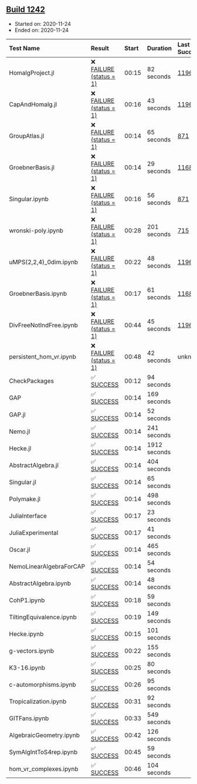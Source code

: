 ## [Build 1242](https://oscarci.mathematik.uni-kl.de/job/oscar-stable/1242/)

* Started on: 2020-11-24
* Ended on: 2020-11-24

| Test Name    | Result | Start | Duration | Last Success | First Failure |
|:-------------|:-------|:------|:---------|:-------------|:--------------|
| HomalgProject.jl | ❌ [FAILURE (status = 1)](https://oscarci.mathematik.uni-kl.de/job/oscar-stable/1242/artifact/logs/build-1242/HomalgProject.jl.log) | 00:15 | 82 seconds | [1196](https://oscarci.mathematik.uni-kl.de/job/oscar-stable/1196/) | [1197](https://oscarci.mathematik.uni-kl.de/job/oscar-stable/1197/) |
| CapAndHomalg.jl | ❌ [FAILURE (status = 1)](https://oscarci.mathematik.uni-kl.de/job/oscar-stable/1242/artifact/logs/build-1242/CapAndHomalg.jl.log) | 00:16 | 43 seconds | [1196](https://oscarci.mathematik.uni-kl.de/job/oscar-stable/1196/) | [1197](https://oscarci.mathematik.uni-kl.de/job/oscar-stable/1197/) |
| GroupAtlas.jl | ❌ [FAILURE (status = 1)](https://oscarci.mathematik.uni-kl.de/job/oscar-stable/1242/artifact/logs/build-1242/GroupAtlas.jl.log) | 00:14 | 65 seconds | [871](https://oscarci.mathematik.uni-kl.de/job/oscar-stable/871/) | [872](https://oscarci.mathematik.uni-kl.de/job/oscar-stable/872/) |
| GroebnerBasis.jl | ❌ [FAILURE (status = 1)](https://oscarci.mathematik.uni-kl.de/job/oscar-stable/1242/artifact/logs/build-1242/GroebnerBasis.jl.log) | 00:14 | 29 seconds | [1168](https://oscarci.mathematik.uni-kl.de/job/oscar-stable/1168/) | [1169](https://oscarci.mathematik.uni-kl.de/job/oscar-stable/1169/) |
| Singular.ipynb | ❌ [FAILURE (status = 1)](https://oscarci.mathematik.uni-kl.de/job/oscar-stable/1242/artifact/logs/build-1242/Singular.ipynb.log) | 00:16 | 56 seconds | [871](https://oscarci.mathematik.uni-kl.de/job/oscar-stable/871/) | [872](https://oscarci.mathematik.uni-kl.de/job/oscar-stable/872/) |
| wronski-poly.ipynb | ❌ [FAILURE (status = 1)](https://oscarci.mathematik.uni-kl.de/job/oscar-stable/1242/artifact/logs/build-1242/wronski-poly.ipynb.log) | 00:28 | 201 seconds | [715](https://oscarci.mathematik.uni-kl.de/job/oscar-stable/715/) | [716](https://oscarci.mathematik.uni-kl.de/job/oscar-stable/716/) |
| uMPS(2,2,4)_0dim.ipynb | ❌ [FAILURE (status = 1)](https://oscarci.mathematik.uni-kl.de/job/oscar-stable/1242/artifact/logs/build-1242/uMPS-2-2-4-_0dim.ipynb.log) | 00:22 | 48 seconds | [1196](https://oscarci.mathematik.uni-kl.de/job/oscar-stable/1196/) | [1197](https://oscarci.mathematik.uni-kl.de/job/oscar-stable/1197/) |
| GroebnerBasis.ipynb | ❌ [FAILURE (status = 1)](https://oscarci.mathematik.uni-kl.de/job/oscar-stable/1242/artifact/logs/build-1242/GroebnerBasis.ipynb.log) | 00:17 | 61 seconds | [1168](https://oscarci.mathematik.uni-kl.de/job/oscar-stable/1168/) | [1169](https://oscarci.mathematik.uni-kl.de/job/oscar-stable/1169/) |
| DivFreeNotIndFree.ipynb | ❌ [FAILURE (status = 1)](https://oscarci.mathematik.uni-kl.de/job/oscar-stable/1242/artifact/logs/build-1242/DivFreeNotIndFree.ipynb.log) | 00:44 | 45 seconds | [1196](https://oscarci.mathematik.uni-kl.de/job/oscar-stable/1196/) | [1197](https://oscarci.mathematik.uni-kl.de/job/oscar-stable/1197/) |
| persistent_hom_vr.ipynb | ❌ [FAILURE (status = 1)](https://oscarci.mathematik.uni-kl.de/job/oscar-stable/1242/artifact/logs/build-1242/persistent_hom_vr.ipynb.log) | 00:48 | 42 seconds | unknown | unknown |
| CheckPackages | ✅ [SUCCESS](https://oscarci.mathematik.uni-kl.de/job/oscar-stable/1242/artifact/logs/build-1242/CheckPackages.log) | 00:12 | 94 seconds |  |  |
| GAP | ✅ [SUCCESS](https://oscarci.mathematik.uni-kl.de/job/oscar-stable/1242/artifact/logs/build-1242/GAP.log) | 00:14 | 169 seconds |  |  |
| GAP.jl | ✅ [SUCCESS](https://oscarci.mathematik.uni-kl.de/job/oscar-stable/1242/artifact/logs/build-1242/GAP.jl.log) | 00:14 | 52 seconds |  |  |
| Nemo.jl | ✅ [SUCCESS](https://oscarci.mathematik.uni-kl.de/job/oscar-stable/1242/artifact/logs/build-1242/Nemo.jl.log) | 00:14 | 241 seconds |  |  |
| Hecke.jl | ✅ [SUCCESS](https://oscarci.mathematik.uni-kl.de/job/oscar-stable/1242/artifact/logs/build-1242/Hecke.jl.log) | 00:14 | 1912 seconds |  |  |
| AbstractAlgebra.jl | ✅ [SUCCESS](https://oscarci.mathematik.uni-kl.de/job/oscar-stable/1242/artifact/logs/build-1242/AbstractAlgebra.jl.log) | 00:14 | 404 seconds |  |  |
| Singular.jl | ✅ [SUCCESS](https://oscarci.mathematik.uni-kl.de/job/oscar-stable/1242/artifact/logs/build-1242/Singular.jl.log) | 00:14 | 65 seconds |  |  |
| Polymake.jl | ✅ [SUCCESS](https://oscarci.mathematik.uni-kl.de/job/oscar-stable/1242/artifact/logs/build-1242/Polymake.jl.log) | 00:14 | 498 seconds |  |  |
| JuliaInterface | ✅ [SUCCESS](https://oscarci.mathematik.uni-kl.de/job/oscar-stable/1242/artifact/logs/build-1242/JuliaInterface.log) | 00:17 | 23 seconds |  |  |
| JuliaExperimental | ✅ [SUCCESS](https://oscarci.mathematik.uni-kl.de/job/oscar-stable/1242/artifact/logs/build-1242/JuliaExperimental.log) | 00:17 | 41 seconds |  |  |
| Oscar.jl | ✅ [SUCCESS](https://oscarci.mathematik.uni-kl.de/job/oscar-stable/1242/artifact/logs/build-1242/Oscar.jl.log) | 00:14 | 465 seconds |  |  |
| NemoLinearAlgebraForCAP | ✅ [SUCCESS](https://oscarci.mathematik.uni-kl.de/job/oscar-stable/1242/artifact/logs/build-1242/NemoLinearAlgebraForCAP.log) | 00:14 | 54 seconds |  |  |
| AbstractAlgebra.ipynb | ✅ [SUCCESS](https://oscarci.mathematik.uni-kl.de/job/oscar-stable/1242/artifact/logs/build-1242/AbstractAlgebra.ipynb.log) | 00:14 | 48 seconds |  |  |
| CohP1.ipynb | ✅ [SUCCESS](https://oscarci.mathematik.uni-kl.de/job/oscar-stable/1242/artifact/logs/build-1242/CohP1.ipynb.log) | 00:18 | 59 seconds |  |  |
| TiltingEquivalence.ipynb | ✅ [SUCCESS](https://oscarci.mathematik.uni-kl.de/job/oscar-stable/1242/artifact/logs/build-1242/TiltingEquivalence.ipynb.log) | 00:19 | 149 seconds |  |  |
| Hecke.ipynb | ✅ [SUCCESS](https://oscarci.mathematik.uni-kl.de/job/oscar-stable/1242/artifact/logs/build-1242/Hecke.ipynb.log) | 00:15 | 101 seconds |  |  |
| g-vectors.ipynb | ✅ [SUCCESS](https://oscarci.mathematik.uni-kl.de/job/oscar-stable/1242/artifact/logs/build-1242/g-vectors.ipynb.log) | 00:22 | 155 seconds |  |  |
| K3-16.ipynb | ✅ [SUCCESS](https://oscarci.mathematik.uni-kl.de/job/oscar-stable/1242/artifact/logs/build-1242/K3-16.ipynb.log) | 00:25 | 80 seconds |  |  |
| c-automorphisms.ipynb | ✅ [SUCCESS](https://oscarci.mathematik.uni-kl.de/job/oscar-stable/1242/artifact/logs/build-1242/c-automorphisms.ipynb.log) | 00:26 | 95 seconds |  |  |
| Tropicalization.ipynb | ✅ [SUCCESS](https://oscarci.mathematik.uni-kl.de/job/oscar-stable/1242/artifact/logs/build-1242/Tropicalization.ipynb.log) | 00:31 | 92 seconds |  |  |
| GITFans.ipynb | ✅ [SUCCESS](https://oscarci.mathematik.uni-kl.de/job/oscar-stable/1242/artifact/logs/build-1242/GITFans.ipynb.log) | 00:33 | 549 seconds |  |  |
| AlgebraicGeometry.ipynb | ✅ [SUCCESS](https://oscarci.mathematik.uni-kl.de/job/oscar-stable/1242/artifact/logs/build-1242/AlgebraicGeometry.ipynb.log) | 00:42 | 126 seconds |  |  |
| SymAlgIntToS4rep.ipynb | ✅ [SUCCESS](https://oscarci.mathematik.uni-kl.de/job/oscar-stable/1242/artifact/logs/build-1242/SymAlgIntToS4rep.ipynb.log) | 00:45 | 59 seconds |  |  |
| hom_vr_complexes.ipynb | ✅ [SUCCESS](https://oscarci.mathematik.uni-kl.de/job/oscar-stable/1242/artifact/logs/build-1242/hom_vr_complexes.ipynb.log) | 00:46 | 104 seconds |  |  |
